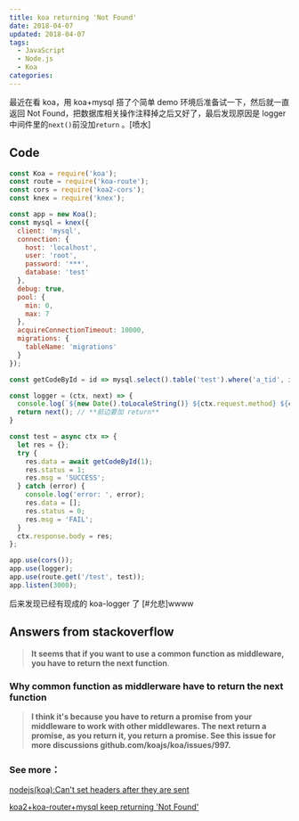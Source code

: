 ```yaml
---
title: koa returning 'Not Found'
date: 2018-04-07
updated: 2018-04-07
tags:
  - JavaScript
  - Node.js
  - Koa
categories:
---
```

最近在看 koa，用 koa+mysql 搭了个简单 demo 环境后准备试一下，然后就一直返回 Not Found，把数据库相关操作注释掉之后又好了，最后发现原因是 logger 中间件里的`next()`前没加`return` 。[喷水]
<!-- more -->

## Code

```js
const Koa = require('koa');
const route = require('koa-route');
const cors = require('koa2-cors');
const knex = require('knex');

const app = new Koa();
const mysql = knex({
  client: 'mysql',
  connection: {
    host: 'localhost',
    user: 'root',
    password: '***',
    database: 'test'
  },
  debug: true,
  pool: {
    min: 0,
    max: 7
  },
  acquireConnectionTimeout: 10000,
  migrations: {
    tableName: 'migrations'
  }
});

const getCodeById = id => mysql.select().table('test').where('a_tid', id);

const logger = (ctx, next) => {
  console.log(`${new Date().toLocaleString()} ${ctx.request.method} ${ctx.request.url}`);
  return next(); // **前边要加 return**
}

const test = async ctx => {
  let res = {};
  try {
    res.data = await getCodeById(1);
    res.status = 1;
    res.msg = 'SUCCESS';
  } catch (error) {
    console.log('error: ', error);
    res.data = [];
    res.status = 0;
    res.msg = 'FAIL';
  }
  ctx.response.body = res;
};

app.use(cors());
app.use(logger);
app.use(route.get('/test', test));
app.listen(3000);
```

后来发现已经有现成的 koa-logger 了 [#允悲]wwww

## Answers from stackoverflow

> **It seems that if you want to use a common function as middleware, you have to return the next function**.

### Why common function as middlerware have to return the next function

> **I think it's because you have to return a promise from your middleware to work with other middlewares. The next return a promise, as you return it, you return a promise. See this issue for more discussions github.com/koajs/koa/issues/997.**

### See more：

[nodejs(koa):Can't set headers after they are sent](https://stackoverflow.com/questions/45134394/nodejskoacant-set-headers-after-they-are-sent)

[koa2+koa-router+mysql keep returning 'Not Found'](https://stackoverflow.com/questions/43389601/koa2koa-routermysql-keep-returning-not-found#)
